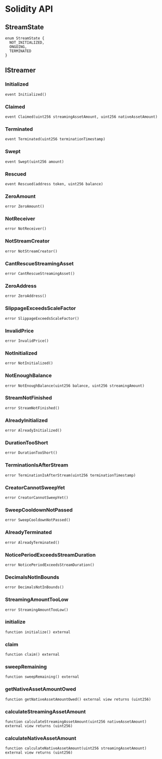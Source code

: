 # Solidity API

## StreamState

```solidity
enum StreamState {
  NOT_INITIALIZED,
  ONGOING,
  TERMINATED
}
```

## IStreamer

### Initialized

```solidity
event Initialized()
```

### Claimed

```solidity
event Claimed(uint256 streamingAssetAmount, uint256 nativeAssetAmount)
```

### Terminated

```solidity
event Terminated(uint256 terminationTimestamp)
```

### Swept

```solidity
event Swept(uint256 amount)
```

### Rescued

```solidity
event Rescued(address token, uint256 balance)
```

### ZeroAmount

```solidity
error ZeroAmount()
```

### NotReceiver

```solidity
error NotReceiver()
```

### NotStreamCreator

```solidity
error NotStreamCreator()
```

### CantRescueStreamingAsset

```solidity
error CantRescueStreamingAsset()
```

### ZeroAddress

```solidity
error ZeroAddress()
```

### SlippageExceedsScaleFactor

```solidity
error SlippageExceedsScaleFactor()
```

### InvalidPrice

```solidity
error InvalidPrice()
```

### NotInitialized

```solidity
error NotInitialized()
```

### NotEnoughBalance

```solidity
error NotEnoughBalance(uint256 balance, uint256 streamingAmount)
```

### StreamNotFinished

```solidity
error StreamNotFinished()
```

### AlreadyInitialized

```solidity
error AlreadyInitialized()
```

### DurationTooShort

```solidity
error DurationTooShort()
```

### TerminationIsAfterStream

```solidity
error TerminationIsAfterStream(uint256 terminationTimestamp)
```

### CreatorCannotSweepYet

```solidity
error CreatorCannotSweepYet()
```

### SweepCooldownNotPassed

```solidity
error SweepCooldownNotPassed()
```

### AlreadyTerminated

```solidity
error AlreadyTerminated()
```

### NoticePeriodExceedsStreamDuration

```solidity
error NoticePeriodExceedsStreamDuration()
```

### DecimalsNotInBounds

```solidity
error DecimalsNotInBounds()
```

### StreamingAmountTooLow

```solidity
error StreamingAmountTooLow()
```

### initialize

```solidity
function initialize() external
```

### claim

```solidity
function claim() external
```

### sweepRemaining

```solidity
function sweepRemaining() external
```

### getNativeAssetAmountOwed

```solidity
function getNativeAssetAmountOwed() external view returns (uint256)
```

### calculateStreamingAssetAmount

```solidity
function calculateStreamingAssetAmount(uint256 nativeAssetAmount) external view returns (uint256)
```

### calculateNativeAssetAmount

```solidity
function calculateNativeAssetAmount(uint256 streamingAssetAmount) external view returns (uint256)
```

